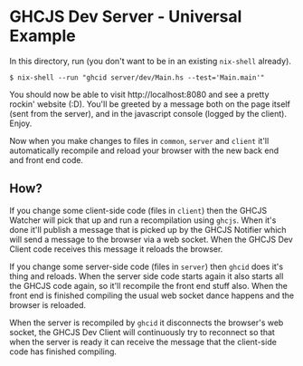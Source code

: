 # GHCJS Dev Server - Universal Example

In this directory, run (you don't want to be in an existing `nix-shell` already).

```
$ nix-shell --run "ghcid server/dev/Main.hs --test='Main.main'"
```

You should now be able to visit http://localhost:8080 and see a pretty rockin' website (:D). You'll be greeted by a message both on the page itself (sent from the server), and in the javascript console (logged by the client). Enjoy.

Now when you make changes to files in `common`, `server` and `client` it'll automatically recompile and reload your browser with the new back end and front end code.

## How?

If you change some client-side code (files in `client`) then the GHCJS Watcher will pick that up and run a recompilation using `ghcjs`. When it's done it'll publish a message that is picked up by the GHCJS Notifier which will send a message to the browser via a web socket. When the GHCJS Dev Client code receives this message it reloads the browser.

If you change some server-side code (files in `server`) then `ghcid` does it's thing and reloads. When the server side code starts again it also starts all the GHCJS code again, so it'll recompile the front end stuff also. When the front end is finished compiling the usual web socket dance happens and the browser is reloaded. 

When the server is recompiled by `ghcid` it disconnects the browser's web socket, the GHCJS Dev Client will continuously try to reconnect so that when the server is ready it can receive the message that the client-side code has finished compiling.
